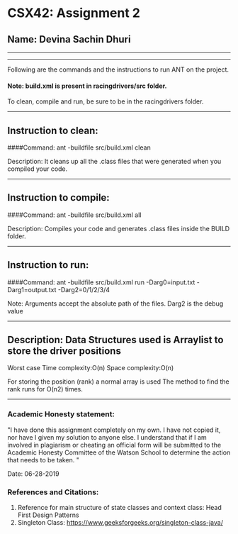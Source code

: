 # CSX42: Assignment 2
## Name: Devina Sachin Dhuri

-----------------------------------------------------------------------
-----------------------------------------------------------------------


Following are the commands and the instructions to run ANT on the project.
#### Note: build.xml is present in racingdrivers/src folder.
To clean, compile and run, be sure to be in the racingdrivers folder.

-----------------------------------------------------------------------
## Instruction to clean:

####Command: ant -buildfile src/build.xml clean

Description: It cleans up all the .class files that were generated when you
compiled your code.

-----------------------------------------------------------------------
## Instruction to compile:

####Command: ant -buildfile src/build.xml all

Description: Compiles your code and generates .class files inside the BUILD folder.

-----------------------------------------------------------------------
## Instruction to run:

####Command:  ant -buildfile src/build.xml run -Darg0=input.txt -Darg1=output.txt -Darg2=0/1/2/3/4

Note: Arguments accept the absolute path of the files. Darg2 is the debug value


-----------------------------------------------------------------------
## Description: Data Structures used is Arraylist to store the driver positions 

Worst case Time complexity:O(n)
Space complexity:O(n)

For storing the position (rank) a normal array is used 
The method to find the rank runs for O(n2) times.

-----------------------------------------------------------------------
### Academic Honesty statement:

"I have done this assignment completely on my own. I have not copied
it, nor have I given my solution to anyone else. I understand that if
I am involved in plagiarism or cheating an official form will be
submitted to the Academic Honesty Committee of the Watson School to
determine the action that needs to be taken. "

Date: 06-28-2019 

### References and Citations:
1. Reference for main structure of state classes and context class: Head First Design Patterns
2. Singleton Class: https://www.geeksforgeeks.org/singleton-class-java/
